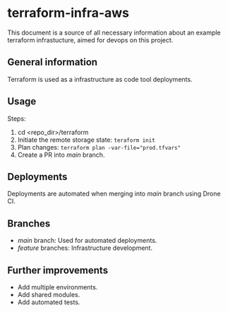 # terraform-infra-aws

This document is a source of all necessary information about an example terraform infrastucture, aimed for devops on this project.

## General information

Terraform is used as a infrastructure as code tool deployments.

## Usage

Steps:

1. cd <repo_dir>/terraform
2. Initiate the remote storage state:
```teraform init```
3. Plan changes:
```terraform plan -var-file="prod.tfvars"```
4. Create a PR into *main* branch.

## Deployments

Deployments are automated when merging into *main* branch using Drone CI.

## Branches

* *main* branch: Used for automated deployments.
* *feature* branches: Infrastructure development.

## Further improvements

* Add multiple environments.
* Add shared modules.
* Add automated tests.
